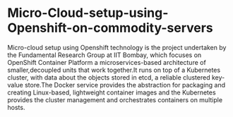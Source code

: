 # Micro-Cloud-setup-using-Openshift-on-commodity-servers
Micro-cloud setup using Openshift technology is the project undertaken by the Fundamental Research Group at IIT Bombay, which focuses on OpenShift Container Platform a microservices-based architecture of smaller,decoupled units that work together.It runs on top of a Kubernetes cluster, with data about the objects stored in etcd, a reliable clustered key-value store.The Docker service provides the abstraction for packaging and creating Linux-based, lightweight container images and the Kubernetes provides the cluster management and orchestrates containers on multiple hosts.
